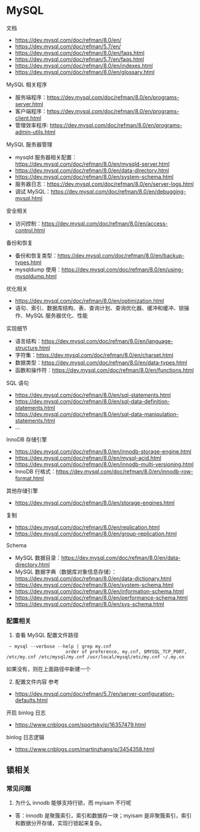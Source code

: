 # MySQL
文档
- https://dev.mysql.com/doc/refman/8.0/en/
- https://dev.mysql.com/doc/refman/5.7/en/
- https://dev.mysql.com/doc/refman/8.0/en/faqs.html
- https://dev.mysql.com/doc/refman/5.7/en/faqs.html
- https://dev.mysql.com/doc/refman/8.0/en/indexes.html
- https://dev.mysql.com/doc/refman/8.0/en/glossary.html

MySQL 相关程序
- 服务端程序：https://dev.mysql.com/doc/refman/8.0/en/programs-server.html
- 客户端程序：https://dev.mysql.com/doc/refman/8.0/en/programs-client.html
- 管理效率程序: https://dev.mysql.com/doc/refman/8.0/en/programs-admin-utils.html

MySQL 服务器管理
- mysqld 服务器相关配置：https://dev.mysql.com/doc/refman/8.0/en/mysqld-server.html
- https://dev.mysql.com/doc/refman/8.0/en/data-directory.html
- https://dev.mysql.com/doc/refman/8.0/en/system-schema.html
- 服务器日志：https://dev.mysql.com/doc/refman/8.0/en/server-logs.html
- 调试 MySQL：https://dev.mysql.com/doc/refman/8.0/en/debugging-mysql.html

安全相关
- 访问控制：https://dev.mysql.com/doc/refman/8.0/en/access-control.html

备份和恢复
- 备份和恢复类型：https://dev.mysql.com/doc/refman/8.0/en/backup-types.html
- mysqldump 使用：https://dev.mysql.com/doc/refman/8.0/en/using-mysqldump.html

优化相关
- https://dev.mysql.com/doc/refman/8.0/en/optimization.html
- 语句、索引、数据库结构、表、查询计划、查询优化器、缓冲和缓冲、锁操作、MySQL 服务器优化、性能

实现细节
- 语言结构：https://dev.mysql.com/doc/refman/8.0/en/language-structure.html
- 字符集：https://dev.mysql.com/doc/refman/8.0/en/charset.html
- 数据类型：https://dev.mysql.com/doc/refman/8.0/en/data-types.html
- 函数和操作符：https://dev.mysql.com/doc/refman/8.0/en/functions.html

SQL 语句
- https://dev.mysql.com/doc/refman/8.0/en/sql-statements.html
- https://dev.mysql.com/doc/refman/8.0/en/sql-data-definition-statements.html
- https://dev.mysql.com/doc/refman/8.0/en/sql-data-manipulation-statements.html
- ...

InnoDB 存储引擎
- https://dev.mysql.com/doc/refman/8.0/en/innodb-storage-engine.html
- https://dev.mysql.com/doc/refman/8.0/en/mysql-acid.html
- https://dev.mysql.com/doc/refman/8.0/en/innodb-multi-versioning.html
- InnoDB 行格式：https://dev.mysql.com/doc/refman/8.0/en/innodb-row-format.html

其他存储引擎
- https://dev.mysql.com/doc/refman/8.0/en/storage-engines.html

复制
- https://dev.mysql.com/doc/refman/8.0/en/replication.html
- https://dev.mysql.com/doc/refman/8.0/en/group-replication.html

Schema
- MySQL 数据目录：https://dev.mysql.com/doc/refman/8.0/en/data-directory.html
- MySQL 数据字典（数据库对象信息存储）：https://dev.mysql.com/doc/refman/8.0/en/data-dictionary.html
- https://dev.mysql.com/doc/refman/8.0/en/system-schema.html
- https://dev.mysql.com/doc/refman/8.0/en/information-schema.html
- https://dev.mysql.com/doc/refman/8.0/en/performance-schema.html
- https://dev.mysql.com/doc/refman/8.0/en/sys-schema.html

### 配置相关
1. 查看 MySQL 配置文件路径

```
 ~ mysql --verbose --help | grep my.cnf
                      order of preference, my.cnf, $MYSQL_TCP_PORT,
/etc/my.cnf /etc/mysql/my.cnf /usr/local/mysql/etc/my.cnf ~/.my.cn
```

如果没有，则在上面路径中新建一个

2. 配置文件内容
参考
- https://dev.mysql.com/doc/refman/5.7/en/server-configuration-defaults.html

开启 binlog 日志
- https://www.cnblogs.com/sportsky/p/16357479.html

binlog 日志逻辑
- https://www.cnblogs.com/martinzhang/p/3454358.html


## 锁相关
### 常见问题
1. 为什么 innodb 能够支持行锁，而 myisam 不行呢
- 答：innodb 是聚簇索引，索引和数据存一块；myisam 是非聚簇索引，索引和数据分开存储，实现行锁起来复杂。
